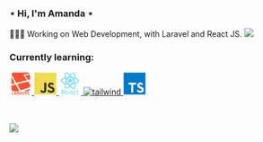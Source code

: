 ###  ⋆  Hi, I'm Amanda  ⋆ 

<!--
**jesslynamanda13/jesslynamanda13** is a ✨ _special_ ✨ repository because its `README.md` (this file) appears on your GitHub profile.

Here are some ideas to get you started:

- 🔭 I’m currently working on ...
- 🌱 I’m currently learning ...
- 👯 I’m looking to collaborate on ...
- 🤔 I’m looking for help with ...
- 💬 Ask me about ...
- 📫 How to reach me: ...
- 😄 Pronouns: ...
- ⚡ Fun fact: ...
-->

👩🏻‍💻 Working on Web Development, with Laravel and React JS.
<img src = "https://4.bp.blogspot.com/-Bsm3T7WQSJ8/Xl-qYsOFG7I/AAAAAAAWlDA/Vm9tglrp2YYo8wRVvBGccNy1BsYj_mvJACLcBGAsYHQ/s1600/AW4195093_22.gif">
<h3 align="left">Currently learning: </h3>
<p align="left"> <a href="https://www.cprogramming.com/" target="_blank" rel="noreferrer"><img src="https://raw.githubusercontent.com/devicons/devicon/master/icons/laravel/laravel-plain-wordmark.svg" alt="laravel" width="40" height="40"/> <img src="https://raw.githubusercontent.com/devicons/devicon/master/icons/javascript/javascript-original.svg" alt="javascript" width="40" height="40"/> </a>  <a href="https://reactjs.org/" target="_blank" rel="noreferrer"> <img src="https://raw.githubusercontent.com/devicons/devicon/master/icons/react/react-original-wordmark.svg" alt="react" width="40" height="40"/> </a> <a href="https://tailwindcss.com/" target="_blank" rel="noreferrer"> <img src="https://www.vectorlogo.zone/logos/tailwindcss/tailwindcss-icon.svg" alt="tailwind" width="40" height="40"/> </a> <a href="https://www.typescriptlang.org/" target="_blank" rel="noreferrer"> <img src="https://raw.githubusercontent.com/devicons/devicon/master/icons/typescript/typescript-original.svg" alt="typescript" width="40" height="40"/> </a> </p>
<br></br>
<!-- [![Amanda's GitHub stats](https://github-readme-stats.vercel.app/api?username=jesslynamanda13)](https://github.com/jesslynamanda13/github-readme-stats) -->
<img src="https://github-readme-stats.vercel.app/api/top-langs/?username=jesslynamanda13&layout=compact&show_icons=true&theme=tokyonight">
